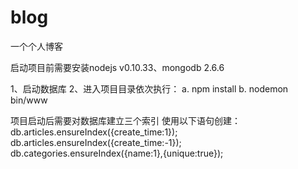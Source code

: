 # blog
一个个人博客

启动项目前需要安装nodejs v0.10.33、mongodb 2.6.6

1、启动数据库
2、进入项目目录依次执行： 
   a. npm install
   b. nodemon bin/www 

项目启动后需要对数据库建立三个索引
使用以下语句创建：
db.articles.ensureIndex({create_time:1});
db.articles.ensureIndex({create_time:-1});
db.categories.ensureIndex({name:1},{unique:true});
